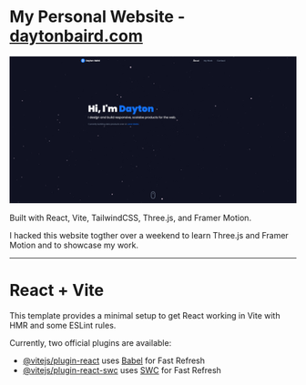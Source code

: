 # My Personal Website - [daytonbaird.com](https://daytonbaird.com)

![Daytonbaird.com Image](./src/assets/daytonbairdcom.png)

Built with React, Vite, TailwindCSS, Three.js, and Framer Motion.

I hacked this website togther over a weekend to learn Three.js and Framer Motion and to showcase my work.

---

# React + Vite

This template provides a minimal setup to get React working in Vite with HMR and some ESLint rules.

Currently, two official plugins are available:

- [@vitejs/plugin-react](https://github.com/vitejs/vite-plugin-react/blob/main/packages/plugin-react/README.md) uses [Babel](https://babeljs.io/) for Fast Refresh
- [@vitejs/plugin-react-swc](https://github.com/vitejs/vite-plugin-react-swc) uses [SWC](https://swc.rs/) for Fast Refresh
